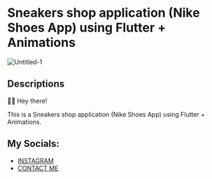 # Sneakers shop application (Nike Shoes App) using Flutter + Animations
![Untitled-1](https://github.com/Pratham-R/Shoe-Shop/assets/85737561/11f01844-5328-4b65-a9b1-c5345cad8fd7)


## Descriptions
🤖👋 Hey there!

This is a Sneakers shop application (Nike Shoes App) using Flutter + Animations.

## My Socials:
* [INSTAGRAM](https://www.instagram.com/prathamrastogiii)
* [CONTACT ME](prathamrastogi5@gmail.com)

